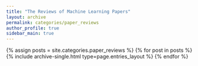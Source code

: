 ```yaml
---
title: "The Reviews of Machine Learning Papers"
layout: archive
permalink: categories/paper_reviews
author_profile: true
sidebar_main: true
---
```


{% assign posts = site.categories.paper_reviews %}
{% for post in posts %} {% include archive-single.html type=page.entries_layout %} {% endfor %}